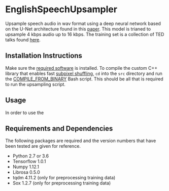 # EnglishSpeechUpsampler

Upsample speech audio in wav format using a deep neural network based on the
U-Net architecture found in this
[paper](https://openreview.net/pdf?id=S1gNakBFx).
This model is trianed to upsample 4 kbps audio up to 16 kbps.
The training set is a collection of TED talks found
[here](http://www-lium.univ-lemans.fr/en/content/ted-lium-corpus).

## Installation Instructions

Make sure the [required software](##Requirements-and-Dependencies) is
installed.
To compile the custom C++ library that enables fast
[subpixel shuffling](https://arxiv.org/pdf/1609.05158.pdf),
`cd` into the `src` directory and run the
[COMPILE_FROM_BINARY](src/COMPILE_FROM_BINARY.sh) Bash script.
This should be all that is required to run the upsampling script.

## Usage

In order to use the 

## Requirements and Dependencies

The following packages are required and the version numbers that have been
tested are given for reference.

* Python 2.7 or 3.6
* Tensorflow 1.0.1
* Numpy 1.12.1
* Librosa 0.5.0
* tqdm 4.11.2 (only for preprocessing training data)
* Sox 1.2.7 (only for preprocessing training data)
